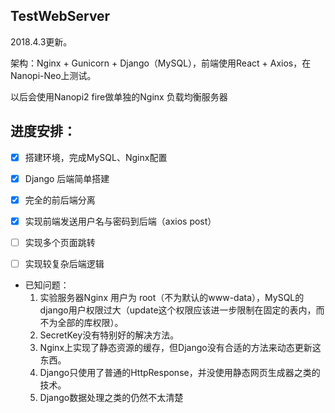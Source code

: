 ## TestWebServer
2018.4.3更新。

架构：Nginx + Gunicorn + Django（MySQL），前端使用React + Axios，在Nanopi-Neo上测试。

以后会使用Nanopi2 fire做单独的Nginx 负载均衡服务器

## 进度安排：
- [X] 搭建环境，完成MySQL、Nginx配置
- [X] Django 后端简单搭建
- [X] 完全的前后端分离
- [X] 实现前端发送用户名与密码到后端（axios post）
- [ ] 实现多个页面跳转
- [ ] 实现较复杂后端逻辑


- 已知问题：
  1. 实验服务器Nginx 用户为 root（不为默认的www-data），MySQL的django用户权限过大（update这个权限应该进一步限制在固定的表内，而不为全部的库权限）。
  2. SecretKey没有特别好的解决方法。
  3. Nginx上实现了静态资源的缓存，但Django没有合适的方法来动态更新这东西。
  4. Django只使用了普通的HttpResponse，并没使用静态网页生成器之类的技术。
  5. Django数据处理之类的仍然不太清楚
